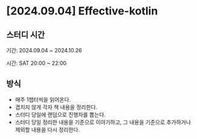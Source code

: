 # [2024.09.04] Effective-kotlin

## 스터디 시간

기간: 2024.09.04 ~ 2024.10.26

시간: SAT 20:00 ~ 22:00

## 방식

- 매주 1챕터씩을 읽어온다.
- 겹치지 않게 각자 책 내용을 정리한다.
- 스터디 당일에 랜덤으로 진행자를 뽑는다.
- 스터디 당일 정리한 내용을 기준으로 이야기하고, 그 내용을 기준으로 추가하거나 제외할 내용을 다시 정리한다.
